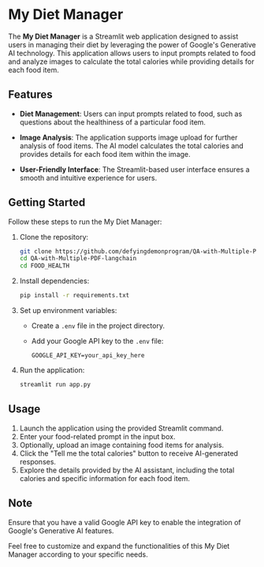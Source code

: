 # My Diet Manager

The **My Diet Manager** is a Streamlit web application designed to assist users in managing their diet by leveraging the power of Google's Generative AI technology. This application allows users to input prompts related to food and analyze images to calculate the total calories while providing details for each food item.

## Features

- **Diet Management**: Users can input prompts related to food, such as questions about the healthiness of a particular food item.

- **Image Analysis**: The application supports image upload for further analysis of food items. The AI model calculates the total calories and provides details for each food item within the image.

- **User-Friendly Interface**: The Streamlit-based user interface ensures a smooth and intuitive experience for users.

## Getting Started

Follow these steps to run the My Diet Manager:

1. Clone the repository:

    ```bash
    git clone https://github.com/defyingdemonprogram/QA-with-Multiple-PDF-langchain.git
    cd QA-with-Multiple-PDF-langchain
    cd FOOD_HEALTH
    ```

2. Install dependencies:

    ```bash
    pip install -r requirements.txt
    ```

3. Set up environment variables:

    - Create a `.env` file in the project directory.
    - Add your Google API key to the `.env` file:

        ```env
        GOOGLE_API_KEY=your_api_key_here
        ```

4. Run the application:

    ```bash
    streamlit run app.py
    ```

## Usage

1. Launch the application using the provided Streamlit command.
2. Enter your food-related prompt in the input box.
3. Optionally, upload an image containing food items for analysis.
4. Click the "Tell me the total calories" button to receive AI-generated responses.
5. Explore the details provided by the AI assistant, including the total calories and specific information for each food item.

## Note

Ensure that you have a valid Google API key to enable the integration of Google's Generative AI features.

Feel free to customize and expand the functionalities of this My Diet Manager according to your specific needs.